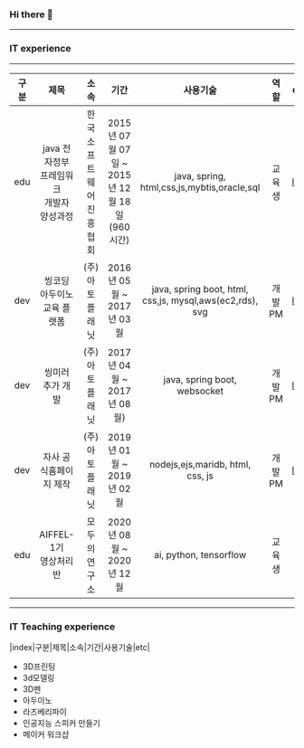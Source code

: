 ### Hi there 👋

-----
### IT experience
-----
 | 구분 | 제목 | 소속 | 기간 | 사용기술 | 역할 | etc|
|:----:|:----:|:---:|:---:|:-------:|:---------:|:---------:|
|edu   |java 전자정부 프레임워크<br/> 개발자 양성과정|한국소프트웨어진흥협회|2015년 07월 07일 ~ 2015년 12월 18일(960시간)|java, spring, html,css,js,mybtis,oracle,sql| 교육생 |[link](https://github.com/ittapa/Tippingpoint)|
|dev   |씽코딩 아두이노 <br/>교육 플랫폼|(주)아토플래닛|2016년 05월 ~ 2017년 03월|java, spring boot, html, css,js, mysql,aws(ec2,rds), svg| 개발PM |[link](https://thingcoding.com/) |
|dev   |씽미러 추가 개발         |(주)아토플래닛|2017년 04월 ~ 2017년 08월)|java, spring boot, websocket | 개발PM |[link](https://thingcoding.com/)
|dev   |자사 공식홈페이지 제작   |(주)아토플래닛|2019년 01월 ~ 2019년 02월|nodejs,ejs,maridb, html, css, js | 개발PM|[link](https://ato-planet.com/)
|edu    |AIFFEL-1기 <br/> 영상처리반|모두의 연구소|2020년 08월 ~ 2020년 12월|ai, python, tensorflow | 교육생 |||

-----
### IT Teaching experience
|index|구분|제목|소속|기간|사용기술|etc|

- 3D프린팅
- 3d모델링
- 3D펜
- 아두이노
- 라즈베리파이
- 인공지능 스피커 만들기
- 메이커 워크샵

<!--
**ittapa/ittapa** is a ✨ _special_ ✨ repository because its `README.md` (this file) appears on your GitHub profile.






Here are some ideas to get you started:

- 🔭 I’m currently working on ...
- 🌱 I’m currently learning ...
- 👯 I’m looking to collaborate on ...
- 🤔 I’m looking for help with ...
- 💬 Ask me about ...
- 📫 How to reach me: ...
- 😄 Pronouns: ...
- ⚡ Fun fact: ...
-->
